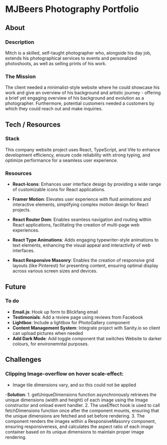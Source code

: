 # MJBeers Photography Portfolio

## About

### Description

Mitch is a skilled, self-taught photographer who, alongside his day job, extends his photographical services to events and personalized photoshoots, as well as selling prints of his work.

### The Mission

The client needed a minimalist-style website where he could showcase his work and give an overview of his background and artistic journey - offering a brief yet engaging overview of his background and evolution as a photographer. Furthermore, potential customers needed a customers by which they could reach out and make inquiries.

## Tech / Resources

### Stack

This company website project uses React, TypeScript, and Vite to enhance development efficiency, ensure code reliability with strong typing, and optimize performance for a seamless user experience.

### Resources

-   **React-Icons**: Enhances user interface design by providing a wide range of customizable icons for React applications.

-   **Framer Motion**: Elevates user experience with fluid animations and interactive elements, simplifying complex motion design for React projects.

-   **React Router Dom**: Enables seamless navigation and routing within React applications, facilitating the creation of multi-page web experiences.

-   **React Type Animations**: Adds engaging typewriter-style animations to text elements, enhancing the visual appeal and interactivity of web interfaces.

-   **React Responsive Masonry**: Enables the creation of responsive grid layouts (like Pinterest) for presenting content, ensuring optimal display across various screen sizes and devices.

## Future

### To do

-   **Email.js**: Hook up form to Blickfang email
-   **Testimonials**: Add a review page using reviews from Facebook
-   **Lightbox**: Include a lightbox for PhotoGallery component
-   **Content Management System**: Integrate project with Sanity.io so client can upload pictures when needed
-   **Add Dark Mode**: Add toggle component that switches Website to darker colours, for environemntal purposes.

## Challenges

### **Clipping Image-overflow on hover scale-effect**:
- Image tile dimensions vary, and so this could not be applied
  
-**Solution**:
     1. getUniqueDimensions function asynchronously retrieves the unique dimensions (width and height) of each image using the Image constructor and onload event handler.
     2. The useEffect hook is used to call fetchDimensions function once after the component mounts, ensuring that the unique dimensions are fetched and set before rendering.
     3. The component renders the images within a ResponsiveMasonry component, ensuring responsiveness, and calculates the aspect ratio of each image container based on its unique dimensions to maintain proper image rendering.
